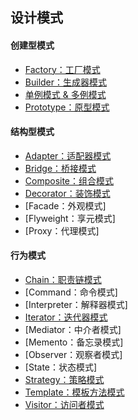## 设计模式

#### 创建型模式

- [Factory：工厂模式](docs/factory.md)
- [Builder：生成器模式](docs/builder.md)
- [单例模式 & 多例模式](docs/singleton.md)
- [Prototype：原型模式](docs/prototype.md)

#### 结构型模式

- [Adapter：适配器模式](docs/adapter.md)
- [Bridge：桥接模式](docs/bridge.md)
- [Composite：组合模式](docs/composite.md)
- [Decorator：装饰模式](docs/decorator.md)
- [Facade：外观模式]
- [Flyweight：享元模式]
- [Proxy：代理模式]

#### 行为模式

- [Chain：职责链模式](docs/chain.md)
- [Command：命令模式]
- [Interpreter：解释器模式]
- [Iterator：迭代器模式](docs/iterator.md)
- [Mediator：中介者模式]
- [Memento：备忘录模式]
- [Observer：观察者模式]
- [State：状态模式]
- [Strategy：策略模式](docs/strategy.md)
- [Template：模板方法模式](docs/template.md)
- [Visitor：访问者模式](docs/visitor.md)